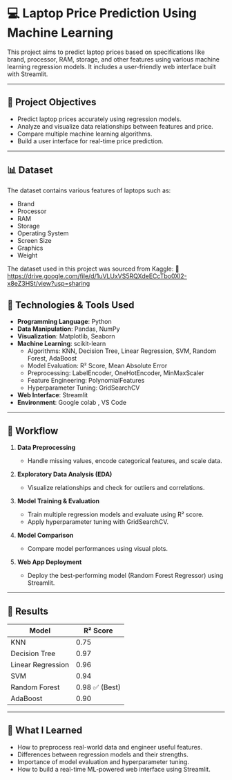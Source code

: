 # 💻 Laptop Price Prediction Using Machine Learning

This project aims to predict laptop prices based on specifications like brand, processor, RAM, storage, and other features using various machine learning regression models. It includes a user-friendly web interface built with Streamlit.

---

## 📌 Project Objectives

- Predict laptop prices accurately using regression models.
- Analyze and visualize data relationships between features and price.
- Compare multiple machine learning algorithms.
- Build a user interface for real-time price prediction.

---

## 📊 Dataset

The dataset contains various features of laptops such as:

- Brand
- Processor
- RAM
- Storage
- Operating System
- Screen Size
- Graphics
- Weight  

The dataset used in this project was sourced from Kaggle:
🔗 https://drive.google.com/file/d/1uVLUxVS5RQXdeECcTbo0Xl2-x8eZ3HSt/view?usp=sharing


## 🔧 Technologies & Tools Used

- **Programming Language**: Python
- **Data Manipulation**: Pandas, NumPy
- **Visualization**: Matplotlib, Seaborn
- **Machine Learning**: scikit-learn
    - Algorithms: KNN, Decision Tree, Linear Regression, SVM, Random Forest, AdaBoost
    - Model Evaluation: R² Score, Mean Absolute Error
    - Preprocessing: LabelEncoder, OneHotEncoder, MinMaxScaler
    - Feature Engineering: PolynomialFeatures
    - Hyperparameter Tuning: GridSearchCV
- **Web Interface**: Streamlit
- **Environment**: Google colab , VS Code

---

## 🚀 Workflow

1. **Data Preprocessing**  
   - Handle missing values, encode categorical features, and scale data.
   
2. **Exploratory Data Analysis (EDA)**  
   - Visualize relationships and check for outliers and correlations.

3. **Model Training & Evaluation**  
   - Train multiple regression models and evaluate using R² score.
   - Apply hyperparameter tuning with GridSearchCV.

4. **Model Comparison**  
   - Compare model performances using visual plots.

5. **Web App Deployment**  
   - Deploy the best-performing model (Random Forest Regressor) using Streamlit.

---

## 🎯 Results

| Model             | R² Score |
|------------------|----------|
| KNN              | 0.75     |
| Decision Tree    | 0.97     |
| Linear Regression| 0.96     |
| SVM              | 0.94     |
| Random Forest    | 0.98 ✅ (Best) |
| AdaBoost         | 0.90     |

---

## 🧠 What I Learned

- How to preprocess real-world data and engineer useful features.
- Differences between regression models and their strengths.
- Importance of model evaluation and hyperparameter tuning.
- How to build a real-time ML-powered web interface using Streamlit.



